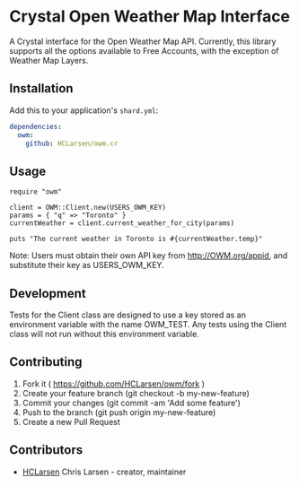 # Crystal Open Weather Map Interface

A Crystal interface for the Open Weather Map API. Currently, this library supports all the options available to Free Accounts, with the exception of Weather Map Layers.

## Installation

Add this to your application's `shard.yml`:

```yaml
dependencies:
  owm:
    github: HCLarsen/owm.cr
```

## Usage

```crystal
require "owm"

client = OWM::Client.new(USERS_OWM_KEY)
params = { "q" => "Toronto" }
currentWeather = client.current_weather_for_city(params)

puts "The current weather in Toronto is #{currentWeather.temp}"
```

Note: Users must obtain their own API key from http://OWM.org/appid, and substitute their key as USERS_OWM_KEY.

## Development

Tests for the Client class are designed to use a key stored as an environment variable with the name OWM_TEST. Any tests using the Client class will not run without this environment variable.

## Contributing

1. Fork it ( https://github.com/HCLarsen/owm/fork )
2. Create your feature branch (git checkout -b my-new-feature)
3. Commit your changes (git commit -am 'Add some feature')
4. Push to the branch (git push origin my-new-feature)
5. Create a new Pull Request

## Contributors

- [HCLarsen](https://github.com/HCLarsen) Chris Larsen - creator, maintainer
